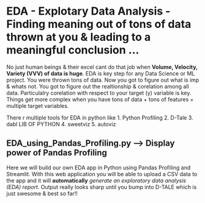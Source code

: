# EDA - Explotary Data Analysis - Finding meaning out of tons of data thrown at you & leading to a meaningful conclusion ...
No just human beings & their excel cant do that job when **Volume, Velocity, Variety (VVV) of data is huge**.
EDA is key step for any Data Science or ML project. You were thrown tons of data. Now you got to figure out what is imp & whats not. You got to figure out the 
realtionship & corelation among all data. Particulalry corelation with respect to your target (y) variable is key. Things get more complex when you have tons 
of data + tons of features + multiple target variables.

There r multiple tools for EDA in python like 1. Python Profiling 2. D-Tale 3. dabl LIB OF PYTHON 4. sweetviz 5. autoviz
## EDA_using_Pandas_Profiling.py --> Display power of Pandas Profiling
Here we will build our own EDA app in Python using Pandas Profiling and Streamlit. With this web application you will be able to upload a CSV data to the app and it will **automatically** *generate an exploratory data analysis (EDA) report*. Output really looks sharp until you bump into D-TALE which is just swesome & best so far!!
